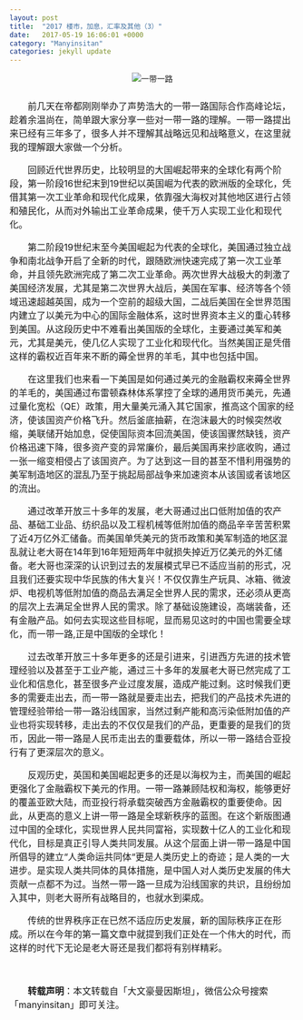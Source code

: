 ```yaml
---
layout: post
title:  "2017 楼市，加息，汇率及其他（3）"
date:   2017-05-19 16:06:01 +0000
category: "Manyinsitan"
categories: jekyll update
---
```

<style type="text/css">
p{font-size:16px;text-indent:2em;}
.pct100{width:100%;}
.tc{text-align:center;}
.pb10{padding-bottom:10px;}
</style>
<div class="pct100 tc pb10">
	<img src="/images/20170519.png" alt="一带一路" />
</div>
<p>
  前几天在帝都刚刚举办了声势浩大的一带一路国际合作高峰论坛，趁着余温尚在，简单跟大家分享一些对一带一路的理解。一带一路提出来已经有三年多了，很多人并不理解其战略远见和战略意义，在这里就我的理解跟大家做一个分析。
</p>
<p>
  回顾近代世界历史，比较明显的大国崛起带来的全球化有两个阶段，第一阶段16世纪末到19世纪以英国崛为代表的欧洲版的全球化，凭借其第一次工业革命和现代化成果，依靠强大海权对其他地区进行占领和殖民化，从而对外输出工业革命成果，使千万人实现工业化和现代化。
</p>
<p>
  第二阶段19世纪末至今美国崛起为代表的全球化，美国通过独立战争和南北战争开启了全新的时代，跟随欧洲快速完成了第一次工业革命，并且领先欧洲完成了第二次工业革命。两次世界大战极大的刺激了美国经济发展，尤其是第二次世界大战后，美国在军事、经济等各个领域迅速超越英国，成为一个空前的超级大国，二战后美国在全世界范围内建立了以美元为中心的国际金融体系，这时世界资本主义的重心转移到美国。从这段历史中不难看出美国版的全球化，主要通过美军和美元，尤其是美元，使几亿人实现了工业化和现代化。当然美国正是凭借这样的霸权近百年来不断的薅全世界的羊毛，其中也包括中国。
</p>
<p>
  在这里我们也来看一下美国是如何通过美元的金融霸权来薅全世界的羊毛的，美国通过布雷顿森林体系掌控了全球的通用货币美元，先通过量化宽松（QE）政策，用大量美元涌入其它国家，推高这个国家的经济，使该国资产价格飞升。然后釜底抽薪，在泡沫最大的时候突然收缩，美联储开始加息，促使国际资本回流美国，使该国骤然缺钱，资产价格迅速下降，很多资产变的异常廉价，最后美国再来抄底收购，通过一张一缩变相侵占了该国资产。为了达到这一目的甚至不惜利用强势的美军制造地区的混乱乃至于挑起局部战争来加速资本从该国或者该地区的流出。
</p>
<p>
  通过改革开放三十多年的发展，老大哥通过出口低附加值的农产品、基础工业品、纺织品以及工程机械等低附加值的商品辛辛苦苦积累了近4万亿外汇储备。而美国单凭美元的货币政策和美军制造的地区混乱就让老大哥在14年到16年短短两年中就损失掉近万亿美元的外汇储备。老大哥也深深的认识到过去的发展模式早已不适应当前的形式，况且我们还要实现中华民族的伟大复兴！不仅仅靠生产玩具、冰箱、微波炉、电视机等低附加值的商品去满足全世界人民的需求，还必须从更高的层次上去满足全世界人民的需求。除了基础设施建设，高端装备，还有金融产品。如何去实现这些目标呢，显而易见这时的中国也需要全球化，而一带一路,正是中国版的全球化！
</p>
<p>
  过去改革开放三十多年更多的还是引进来，引进西方先进的技术管理经验以及甚至于工业产能，通过三十多年的发展老大哥已然完成了工业化和信息化，甚至很多产业过度发展，造成产能过剩。这时候我们更多的需要走出去，而一带一路就是要走出去，把我们的产品技术先进的管理经验带给一带一路沿线国家，当然过剩产能和高污染低附加值的产业也将实现转移，走出去的不仅仅是我们的产品，更重要的是我们的货币，因此一带一路是人民币走出去的重要载体，所以一带一路结合亚投行有了更深层次的意义。
</p>
<p>
  反观历史，英国和美国崛起更多的还是以海权为主，而美国的崛起更强化了金融霸权下美元的作用。一带一路兼顾陆权和海权，能够更好的覆盖亚欧大陆，而亚投行将承载突破西方金融霸权的重要使命。因此，从更高的意义上讲一带一路是全球新秩序的蓝图。在这个新版图通过中国的全球化，实现世界人民共同富裕，实现数十亿人的工业化和现代化，目标是真正引导人类共同发展。从这个层面上讲一带一路是中国所倡导的建立“人类命运共同体“更是人类历史上的奇迹；是人类的一大进步。是实现人类共同体的具体措施，是中国人对人类历史发展的伟大贡献一点都不为过。当然一带一路一旦成为沿线国家的共识，且纷纷加入其中，则老大哥所有战略目的，也就水到渠成。
</p>
<p>
  传统的世界秩序正在已然不适应历史发展，新的国际秩序正在形成。所以在今年的第一篇文章中就提到我们正处在一个伟大的时代，而这样的时代下无论是老大哥还是我们都将有别样精彩。
</p>
<p>
  <br>
</p>
<p style="margin-top:10px;">
  <strong>转载声明</strong>：本文转载自「大文豪曼因斯坦」，微信公众号搜索「manyinsitan」即可关注。
</p>
<p>
  <br>
</p>
